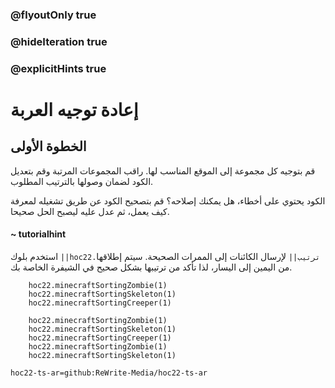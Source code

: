 ### @flyoutOnly true
### @hideIteration true
### @explicitHints true


# إعادة توجيه العربة 

## الخطوة الأولى
قم بتوجيه كل مجموعة إلى الموقع المناسب لها. راقب المجموعات المرتبة وقم بتعديل الكود لضمان وصولها بالترتيب المطلوب.

الكود يحتوي على أخطاء، هل يمكنك إصلاحه؟ قم بتصحيح الكود عن طريق تشغيله لمعرفة كيف يعمل، ثم عدل عليه ليصبح الحل صحيحا.

#### ~ tutorialhint  
استخدم بلوك ``||hoc22.ترتيب||`` لإرسال الكائنات إلى الممرات الصحيحة. سيتم إطلاقها من اليمين إلى اليسار، لذا تأكد من ترتيبها بشكل صحيح في الشيفرة الخاصة بك.


```ghost
    hoc22.minecraftSortingZombie(1)
    hoc22.minecraftSortingSkeleton(1)
    hoc22.minecraftSortingCreeper(1)
```
```template
    hoc22.minecraftSortingZombie(1)
    hoc22.minecraftSortingSkeleton(1)
    hoc22.minecraftSortingCreeper(1)
    hoc22.minecraftSortingZombie(1)
    hoc22.minecraftSortingSkeleton(1)
```
```package
hoc22-ts-ar=github:ReWrite-Media/hoc22-ts-ar
```